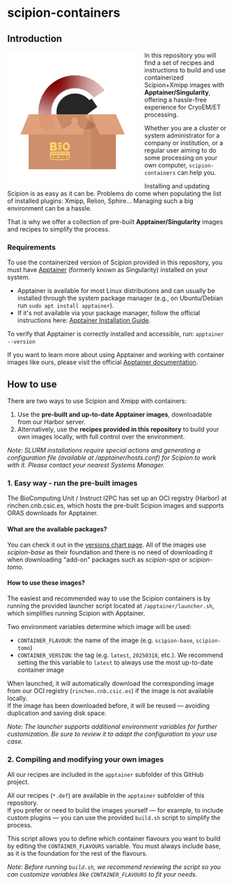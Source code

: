 # scipion-containers
## Introduction
<a href="#"><img src="./icon_box.png" alt="scipion-containers icon" width="300" align="left" style="margin-right: 15px; margin-bottom: 10px;"></a>

In this repository you will find a set of recipes and instructions to build and use containerized Scipion+Xmipp images with **Apptainer/Singularity**, offering a hassle-free experience for CryoEM/ET processing.

Whether you are a cluster or system administrator for a company or institution, or a regular user aiming to do some processing on your own computer, `scipion-containers` can help you.

Installing and updating Scipion is as easy as it can be. Problems do come when populating the list of installed plugins: Xmipp, Relion, Sphire... Managing such a big environment can be a hassle.

That is why we offer a collection of pre-built **Apptainer/Singularity** images and recipes to simplify the process.


### Requirements

To use the containerized version of Scipion provided in this repository, you must have [Apptainer](https://apptainer.org/) (formerly known as Singularity) installed on your system.

- Apptainer is available for most Linux distributions and can usually be installed through the system package manager (e.g., on Ubuntu/Debian run `sudo apt install apptainer`).
- If it's not available via your package manager, follow the official instructions here: [Apptainer Installation Guide](https://apptainer.org/docs/).

To verify that Apptainer is correctly installed and accessible, run: `apptainer --version`

If you want to learn more about using Apptainer and working with container images like ours, please visit the official [Apptainer documentation](https://apptainer.org/docs/user/main/quick_start.html).

## How to use

There are two ways to use Scipion and Xmipp with containers:

1. Use the **pre-built and up-to-date Apptainer images**, downloadable from our Harbor server.
2. Alternatively, use the **recipes provided in this repository** to build your own images locally, with full control over the environment.

*Note: SLURM installations require special actions and generating a configuration file (available at /apptainer/hosts.conf) for Scipion to work with it. Please contact your nearest Systems Manager.*


### 1. Easy way - run the pre-built images
The BioComputing Unit / Instruct I2PC has set up an OCI registry (Harbor) at rinchen.cnb.csic.es, which hosts the pre-built Scipion images and supports ORAS downloads for Apptainer.

#### What are the available packages?
You can check it out in the [versions chart page](./available_images.md). All of the images use *scipion-base* as their foundation and there is no need of downloading it when downloading "add-on" packages such as *scipion-spa* or *scipion-tomo*.

#### How to use these images?

The easiest and recommended way to use the Scipion containers is by running the provided launcher script located at `/apptainer/launcher.sh`, which simplifies running Scipion with Apptainer.

Two environment variables determine which image will be used:

- `CONTAINER_FLAVOUR`: the name of the image (e.g. `scipion-base`, `scipion-tomo`)
- `CONTAINER_VERSION`: the tag (e.g. `latest`, `20250318`, etc.). We recommend setting the this variable to `latest` to always use the most up-to-date container image

When launched, it will automatically download the corresponding image from our OCI registry (`rinchen.cnb.csic.es`) if the image is not available locally.  
If the image has been downloaded before, it will be reused — avoiding duplication and saving disk space.

*Note: The launcher supports additional environment variables for further customization. Be sure to review it to adapt the configuration to your use case.*

### 2. Compiling and modifying your own images
All our recipes are included in the `apptainer` subfolder of this GitHub project.

All our recipes (`*.def`) are available in the `apptainer` subfolder of this repository.  
If you prefer or need to build the images yourself — for example, to include custom plugins  — you can use the provided `build.sh` script to simplify the process.

This script allows you to define which container flavours you want to build by editing the `CONTAINER_FLAVOURS` variable. You must always include base, as it is the foundation for the rest of the flavours.

*Note: Before running `build.sh`, we recommend reviewing the script so you can customize variables like `CONTAINER_FLAVOURS` to fit your needs.*
